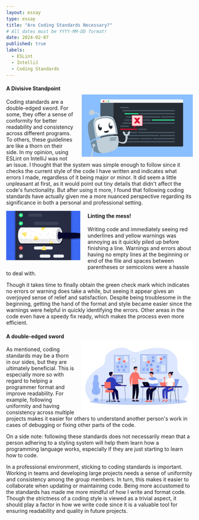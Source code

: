 ```yaml
---
layout: essay
type: essay
title: "Are Coding Standards Necessary?"
# All dates must be YYYY-MM-DD format!
date: 2024-02-07
published: true
labels:
  - ESLint
  - IntelliJ
  - Coding Standards
---
```

<!-- Padding for space between sections-->
<div>
    <p class="pt-1"></p>
</div>

<div style="float: right; margin-left: 20px; padding-top: 30px">
  <img width="300px" class="rounded" src="/essays/img/coding-standards/code_error.png"> 
</div>

#### A Divisive Standpoint
Coding standards are a double-edged sword. For some, they offer a sense of conformity for better readability and consistency across different programs. To others, these guidelines are like a thorn on their side. In my opinion, using ESLint on IntelliJ was not an issue. I thought that the system was simple enough to follow since it checks the current style of the code I have written and indicates what errors I made, regardless of it being major or minor. It did seem a little unpleasant at first, as it would point out tiny details that didn't affect the code's functionality. But after using it more, I found that following coding standards have actually given me a more nuanced perspective regarding its significance in both a personal and professional setting.  

<!-- Padding for space between sections-->
<div>
    <p class="pb-1"></p>
</div>

<div style="float: left; margin-right: 20px; padding-bottom: 15px">
  <img width="200px" class="rounded" src="/essays/img/coding-standards/code_linting.png"> 
</div>

#### Linting the mess!
Writing code and immediately seeing red underlines and yellow warnings was annoying as it quickly piled up before finishing a line. Warnings and errors about having no empty lines at the beginning or end of the file and spaces between parentheses or semicolons were a hassle to deal with. 

Though it takes time to finally obtain the green check mark which indicates no errors or warning does take a while, but seeing it appear gives an overjoyed sense of relief and satisfaction. Despite being troublesome in the beginning, getting the hand of the format and style became easier since the warnings were helpful in quickly identifying the errors. Other areas in the code even have a speedy fix ready, which makes the process even more efficient.

<div style="float: right; margin-left: 20px; padding-top: 25px">
  <img width="300px" class="rounded" src="/essays/img/coding-standards/team_development.png"> 
</div>

<!-- Padding for space between sections-->
<div>
    <p class="pt-1"></p>
</div>

#### A double-edged sword
As mentioned, coding standards may be a thorn in our sides, but they are ultimately beneficial. This is especially more so with regard to helping a programmer format and improve readability. For example, following uniformity and having consistency across multiple projects makes it easier for others to understand another person's work in cases of debugging or fixing other parts of the code. 

On a side note: following these standards does not necessarily mean that a person adhering to a styling system will help them learn how a programming language works, especially if they are just starting to learn how to code. 

In a professional environment, sticking to coding standards is important. Working in teams and developing large projects needs a sense of uniformity and consistency among the group members. In turn, this makes it easier to collaborate when updating or maintaining code. Being more accustomed to the standards has made me more mindful of how I write and format code. Though the strictness of a coding style is viewed as a trivial aspect, it should play a factor in how we write code since it is a valuable tool for ensuring readability and quality in future projects. 
